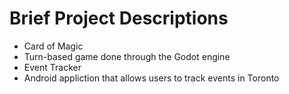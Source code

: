# Brief Project Descriptions 
* Card of Magic
 * Turn-based game done through the Godot engine
* Event Tracker
 * Android appliction that allows users to track events in Toronto
